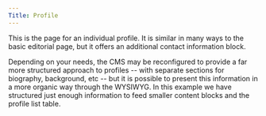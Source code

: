 ```yaml
---
Title: Profile
---
```


This is the page for an individual profile. It is similar in many ways to the basic editorial page, but it offers an additional contact information block.

Depending on your needs, the CMS may be reconfigured to provide a far more structured approach to profiles -- with separate sections for biography, background, etc -- but it is possible to present this information in a more organic way through the WYSIWYG. In this example we have structured just enough information to feed smaller content blocks and the profile list table. 

